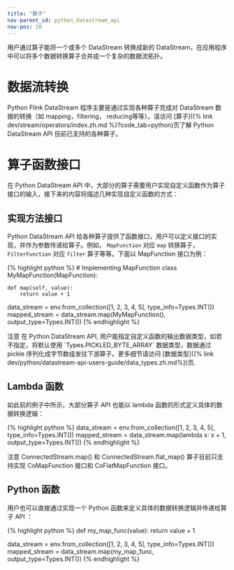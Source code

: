 ```yaml
---
title: "算子"
nav-parent_id: python_datastream_api
nav-pos: 20
---
```

<!--
Licensed to the Apache Software Foundation (ASF) under one
or more contributor license agreements.  See the NOTICE file
distributed with this work for additional information
regarding copyright ownership.  The ASF licenses this file
to you under the Apache License, Version 2.0 (the
"License"); you may not use this file except in compliance
with the License.  You may obtain a copy of the License at

  http://www.apache.org/licenses/LICENSE-2.0

Unless required by applicable law or agreed to in writing,
software distributed under the License is distributed on an
"AS IS" BASIS, WITHOUT WARRANTIES OR CONDITIONS OF ANY
KIND, either express or implied.  See the License for the
specific language governing permissions and limitations
under the License.
-->

用户通过算子能将一个或多个 DataStream 转换成新的 DataStream，在应用程序中可以将多个数据转换算子合并成一个复杂的数据流拓扑。

<a name="datastream-transformations"/>

# 数据流转换

Python Flink DataStream 程序主要是通过实现各种算子完成对 DataStream 数据的转换（如 mapping，filtering， reducing等等）。请访问
[算子]({% link dev/stream/operators/index.zh.md %}?code_tab=python)页了解 Python DataStream API 目前已支持的各种算子。

<a name="functions"/>

# 算子函数接口
在 Python DataStream API 中，大部分的算子需要用户实现自定义函数作为算子接口的输入，接下来的内容将描述几种实现自定义函数的方式：

<a name="implementing-function-interfaces"/>

## 实现方法接口
Python DataStream API 给各种算子提供了函数接口，用户可以定义接口的实现，并作为参数传递给算子。例如， `MapFunction` 对应 `map` 转换算子，
`FilterFunction` 对应 `filter` 算子等等。下面以 MapFunction 接口为例：
<p>
{% highlight python %}
# Implementing MapFunction
class MyMapFunction(MapFunction):
    
    def map(self, value):
        return value + 1
        
data_stream = env.from_collection([1, 2, 3, 4, 5], type_info=Types.INT())
mapped_stream = data_stream.map(MyMapFunction(), output_type=Types.INT())
{% endhighlight %}
</p>
<span class="label label-info">注意</span> 在 Python DataStream API, 用户能指定自定义函数的输出数据类型，如若不指定，将默认使用
`Types.PICKLED_BYTE_ARRAY` 数据类型，数据通过 pickle 序列化成字节数组发往下游算子。更多细节请访问
[数据类型]({% link dev/python/datastream-api-users-guide/data_types.zh.md%})页.

<a name="lambda-functions"/>

## Lambda 函数
如此前的例子中所示，大部分算子 API 也能以 lambda 函数的形式定义具体的数据转换逻辑：
<p>
{% highlight python %}
data_stream = env.from_collection([1, 2, 3, 4, 5], type_info=Types.INT())
mapped_stream = data_stream.map(lambda x: x + 1, output_type=Types.INT())
{% endhighlight %}
</p>
<span class="label label-info">注意</span> ConnectedStream.map() 和 ConnectedStream.flat_map() 算子目前只支持实现
CoMapFunction 接口和 CoFlatMapFunction 接口。

<a name="python-function"/>

## Python 函数
用户也可以直接通过实现一个 Python 函数来定义具体的数据转换逻辑并传递给算子 API ：
<p>
{% highlight python %}
def my_map_func(value):
    return value + 1

data_stream = env.from_collection([1, 2, 3, 4, 5], type_info=Types.INT())
mapped_stream = data_stream.map(my_map_func, output_type=Types.INT())
{% endhighlight %}
</p> 
